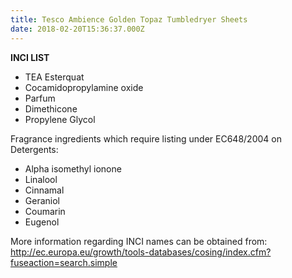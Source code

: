 ```yaml
---
title: Tesco Ambience Golden Topaz Tumbledryer Sheets
date: 2018-02-20T15:36:37.000Z
---
```

**INCI LIST**

* TEA Esterquat
* Cocamidopropylamine oxide
* Parfum
* Dimethicone
* Propylene Glycol

Fragrance ingredients which require listing under EC648/2004 on Detergents:

* Alpha isomethyl ionone
* Linalool
* Cinnamal
* Geraniol
* Coumarin
* Eugenol

More information regarding INCI names can be obtained from: http://ec.europa.eu/growth/tools-databases/cosing/index.cfm?fuseaction=search.simple
